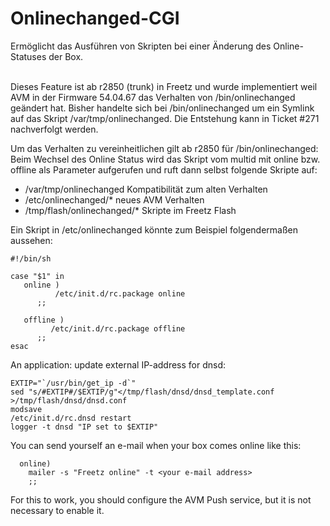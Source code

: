 # Onlinechanged-CGI
Ermöglicht das Ausführen von Skripten bei einer Änderung des Online-Statuses der Box.<br>
<br>

Dieses Feature ist ab r2850 (trunk) in Freetz und wurde implementiert weil AVM in der Firmware 54.04.67 das Verhalten von /bin/onlinechanged geändert hat.
Bisher handelte sich bei /bin/onlinechanged um ein Symlink auf das Skript /var/tmp/onlinechanged. Die Entstehung kann in Ticket #271 nachverfolgt werden.

Um das Verhalten zu vereinheitlichen gilt ab r2850 für /bin/onlinechanged: Beim Wechsel des Online Status wird das Skript vom multid mit online bzw. offline als Parameter aufgerufen und ruft dann selbst folgende Skripte auf:

 * /var/tmp/onlinechanged 	Kompatibilität zum alten Verhalten
 * /etc/onlinechanged/* 	neues AVM Verhalten
 * /tmp/flash/onlinechanged/* 	Skripte im Freetz Flash

Ein Skript in /etc/onlinechanged könnte zum Beispiel folgendermaßen aussehen:
```
#!/bin/sh

case "$1" in
   online )
          /etc/init.d/rc.package online
      ;;

   offline )
         /etc/init.d/rc.package offline
      ;;
esac
```

An application: update external IP-address for dnsd:
```
EXTIP="`/usr/bin/get_ip -d`"
sed "s/#EXTIP#/$EXTIP/g"</tmp/flash/dnsd/dnsd_template.conf >/tmp/flash/dnsd/dnsd.conf
modsave
/etc/init.d/rc.dnsd restart
logger -t dnsd "IP set to $EXTIP"
```

You can send yourself an e-mail when your box comes online like this:

```
  online)
    mailer -s "Freetz online" -t <your e-mail address>
    ;;
```

For this to work, you should configure the ​AVM Push service, but it is not necessary to enable it. 

